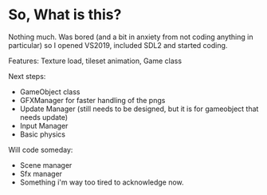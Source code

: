 # So, What is this?
Nothing much. 
Was bored (and a bit in anxiety from not coding anything in particular) so I opened VS2019, included SDL2 and started coding. 

Features:
Texture load, tileset animation, Game class

Next steps:
- GameObject class
- GFXManager for faster handling of the pngs
- Update Manager (still needs to be designed, but it is for gameobject that needs update)
- Input Manager 
- Basic physics

Will code someday:
- Scene manager
- Sfx manager 
- Something i'm way too tired to acknowledge now. 
